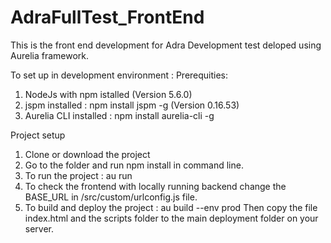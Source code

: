 # AdraFullTest_FrontEnd
This is the front end development for Adra Development test deloped using Aurelia framework.

To set up in development environment :
  Prerequities: 
  1. NodeJs with npm istalled (Version 5.6.0)
  2. jspm installed : npm install jspm -g (Version 0.16.53)
  3. Aurelia CLI installed : npm install aurelia-cli -g
  
  Project setup
  1. Clone or download the project
  2. Go to the folder and run npm install in command line.
  3. To run the project : au run
  4. To check the frontend with locally running backend change the BASE_URL in /src/custom/urlconfig.js file.
  5. To build and deploy the project : au build --env prod 
                                       Then copy the file index.html and the scripts folder to the main deployment folder on your server.
